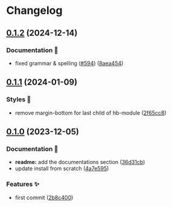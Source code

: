 # Changelog

## [0.1.2](https://github.com/hbstack/theme-cards/compare/v0.1.1...v0.1.2) (2024-12-14)


### Documentation 📝

* fixed grammar & spelling ([#594](https://github.com/hbstack/theme-cards/issues/594)) ([8aea454](https://github.com/hbstack/theme-cards/commit/8aea454f6bf1a7997b3d6a4d15c9d3cae8a291f2))

## [0.1.1](https://github.com/hbstack/theme-cards/compare/v0.1.0...v0.1.1) (2024-01-09)


### Styles 🎨

* remove margin-bottom for last child of hb-module ([2f65cc8](https://github.com/hbstack/theme-cards/commit/2f65cc8d5a1252f95fb0231ff4eac51618d9fec2))

## [0.1.0](https://github.com/hbstack/theme-cards/compare/v0.0.1...v0.1.0) (2023-12-05)


### Documentation 📝

* **readme:** add the documentations section ([36d31cb](https://github.com/hbstack/theme-cards/commit/36d31cb6bca8374574a85f46f4a642f06faf526c))
* update install from scratch ([4a7e595](https://github.com/hbstack/theme-cards/commit/4a7e595080a2486e7e9d9a2c071a0a0c9976fbb2))


### Features ✨

* first commit ([2b8c400](https://github.com/hbstack/theme-cards/commit/2b8c40009a50e405834337a23e581a8d1d7dd8ab))
